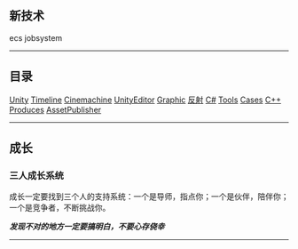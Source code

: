 ## 新技术
ecs 
jobsystem 

******

## 目录

[Unity](Unity.md)
[Timeline](Timeline.md)
[Cinemachine](Cinemachine.md)
[UnityEditor](UnityEditor.md)
[Graphic](Graphic.md)
[反射](反射.md)
[C#](CShape.md)
[Tools](Tools.md)
[Cases](Cases.md)
[C++](C++.md)
[Produces](Produces.md)
[AssetPublisher](UnityAssetPublisher.md)

******

## 成长

### 三人成长系统
成长一定要找到三个人的支持系统：一个是导师，指点你；一个是伙伴，陪伴你；
一个是竞争者，不断挑战你。

***发现不对的地方一定要搞明白，不要心存侥幸***

******


